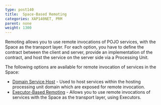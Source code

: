 ```yaml
---
type: post140
title:  Space-Based Remoting
categories: XAP140NET, PRM
parent: none
weight: 1300
---
```



Remoting allows you to use remote invocations of POJO services, with the Space as the transport layer. For each option, you have to define the contract between the client and server, provide an implementation of the contract, and host the service on the server side via a Processing Unit.

The following options are available for remote invocation of services in the Space:

- [Domain Service Host](./domain-service-host.html) - Used to host services within the hosting processing unit domain which are exposed for remote invocation.
- [Executor-Based Remoting](./executor-based-remoting.html) - Allows you to use remote invocations of services with the Space as the transport layer, using Executors.

